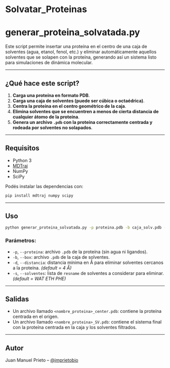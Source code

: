 # Solvatar_Proteinas

# generar_proteina_solvatada.py

Este script permite insertar una proteína en el centro de una caja de solventes (agua, etanol, fenol, etc.) y eliminar automáticamente aquellos solventes que se solapen con la proteína, generando así un sistema listo para simulaciones de dinámica molecular.

---

## ¿Qué hace este script?

1. **Carga una proteína en formato PDB**.
2. **Carga una caja de solventes (puede ser cúbica o octaédrica)**.
3. **Centra la proteína en el centro geométrico de la caja**.
4. **Elimina solventes que se encuentren a menos de cierta distancia de cualquier átomo de la proteína**.
5. **Genera un archivo `.pdb` con la proteína correctamente centrada y rodeada por solventes no solapados**.

---

## Requisitos

- Python 3
- [MDTraj](http://mdtraj.org/)
- NumPy
- SciPy

Podés instalar las dependencias con:

```bash
pip install mdtraj numpy scipy
```

---

## Uso

```bash
python generar_proteina_solvatada.py -p proteina.pdb -b caja_solv.pdb -d 4 -s WAT ETH PHE
```

### Parámetros:

- `-p`, `--proteina`: archivo `.pdb` de la proteína (sin agua ni ligandos).
- `-b`, `--box`: archivo `.pdb` de la caja de solventes.
- `-d`, `--distancia`: distancia mínima en Å para eliminar solventes cercanos a la proteína. *(default = 4 Å)*
- `-s`, `--solventes`: lista de `resname` de solventes a considerar para eliminar. *(default = WAT ETH PHE)*

---

## Salidas

- Un archivo llamado `<nombre_proteina>_center.pdb`: contiene la proteína centrada en el origen.
- Un archivo llamado `<nombre_proteina>_SV.pdb`: contiene el sistema final con la proteína centrada en la caja y los solventes filtrados.

---

## Autor

Juan Manuel Prieto – [@jmprietobio](https://github.com/Volks24)
